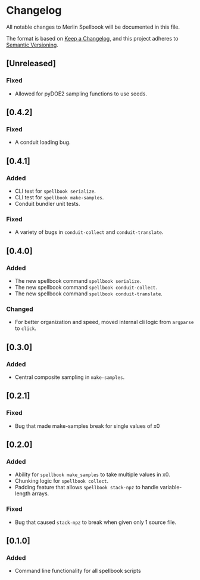 # Changelog
All notable changes to Merlin Spellbook will be documented in this file.

The format is based on [Keep a Changelog](https://keepachangelog.com/en/1.0.0/),
and this project adheres to [Semantic Versioning](https://semver.org/spec/v2.0.0.html).

## [Unreleased]

### Fixed
- Allowed for pyDOE2 sampling functions to use seeds.

## [0.4.2]

### Fixed
- A conduit loading bug.

## [0.4.1]

### Added
- CLI test for `spellbook serialize`.
- CLI test for `spellbook make-samples`.
- Conduit bundler unit tests.

### Fixed
- A variety of bugs in `conduit-collect` and `conduit-translate`.

## [0.4.0]

### Added
- The new spellbook command `spellbook serialize`.
- The new spellbook command `spellbook conduit-collect`.
- The new spellbook command `spellbook conduit-translate`.

### Changed
- For better organization and speed, moved internal cli logic from `argparse` to `click`.

## [0.3.0]

### Added
- Central composite sampling in `make-samples`.

## [0.2.1]

### Fixed
- Bug that made make-samples break for single values of x0

## [0.2.0]

### Added
- Ability for `spellbook make_samples` to take multiple values in x0.
- Chunking logic for `spellbook collect`.
- Padding feature that allows `spellbook stack-npz` to handle variable-length arrays.

### Fixed
- Bug that caused `stack-npz` to break when given only 1 source file.

## [0.1.0]

### Added
- Command line functionality for all spellbook scripts
